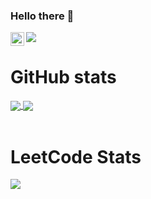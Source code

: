 ### Hello there 👋

<a href="https://www.linkedin.com/in/rushabrshah/">
  <img align="left" alt="Rushab's LinkedIN" width="22px" src="https://raw.githubusercontent.com/peterthehan/peterthehan/master/assets/linkedin.svg" />
</a>

![](https://komarev.com/ghpvc/?username=rushab-shah&color=green)

<div>
  <h1>GitHub stats</h1>
  <a href="https://github.com/rushab-shah/github-readme-stats">
    <img align="center" src="https://github-readme-stats.vercel.app/api/top-langs/?username=rushab-shah&hide=jupyter%20notebook&theme=dark" />
  </a>
  <a href="https://github.com/rushab-shah/github-readme-stats">
    <img align="center" src="https://github-readme-stats.vercel.app/api?username=rushab-shah&show_icons=true&theme=dark" />
  </a>
</div>
<br>
<div>
  <h1>LeetCode Stats</h1>
  <img align="center" src="https://leetcard.jacoblin.cool/rushabshah?ext=heatmap" />
</div>


<!--
**rushab-shah/rushab-shah** is a ✨ _special_ ✨ repository because its `README.md` (this file) appears on your GitHub profile.

Here are some ideas to get you started:

- 🔭 I’m currently working on ...
- 🌱 I’m currently learning ...
- 👯 I’m looking to collaborate on ...
- 🤔 I’m looking for help with ...
- 💬 Ask me about ...
- 📫 How to reach me: ...
- 😄 Pronouns: ...
- ⚡ Fun fact: ...
-->
